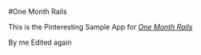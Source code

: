#One Month Rails

This is the Pinteresting Sample App for 
[*One Month Rails*](http://onemonthrails.com)

By me
Edited again